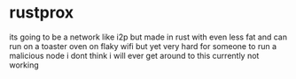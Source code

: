 # rustprox
its going to be a network like i2p but made in rust with even less fat and can run on a toaster oven on flaky wifi but yet very hard for someone to run a malicious node i dont think i will ever get around to this
currently not working
